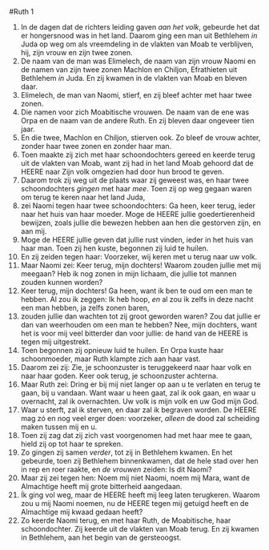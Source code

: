 #Ruth 1
1. In de dagen dat de richters leiding gaven *aan het volk*, gebeurde het dat er hongersnood was in het land. Daarom ging een man uit Bethlehem *in* Juda op weg om als vreemdeling in de vlakten van Moab te verblijven, hij, zijn vrouw en zijn twee zonen.
2. De naam van de man was Elimelech, de naam van zijn vrouw Naomi en de namen van zijn twee zonen Machlon en Chiljon, Efrathieten uit Bethlehem *in* Juda. En zij kwamen in de vlakten van Moab en bleven daar.
3. Elimelech, de man van Naomi, stierf, en zij bleef achter met haar twee zonen.
4. Die namen voor zich Moabitische vrouwen. De naam van de ene was Orpa en de naam van de andere Ruth. En zij bleven daar ongeveer tien jaar.
5. En die twee, Machlon en Chiljon, stierven ook. Zo bleef de vrouw achter, zonder haar twee zonen en zonder haar man.
6. Toen maakte zij zich met haar schoondochters gereed en keerde terug uit de vlakten van Moab, want zij had in het land Moab gehoord dat de HEERE naar Zijn volk omgezien had door hun brood te geven.
7. Daarom trok zij weg uit de plaats waar zij geweest was, en haar twee schoondochters *gingen* met haar *mee*. Toen zij op weg gegaan waren om terug te keren naar het land Juda,
8. zei Naomi tegen haar twee schoondochters: Ga heen, keer terug, ieder naar het huis van haar moeder. Moge de HEERE jullie goedertierenheid bewijzen, zoals jullie die bewezen hebben aan hen die gestorven zijn, en aan mij.
9. Moge de HEERE jullie geven dat jullie rust vinden, ieder in het huis van haar man. Toen zij hen kuste, begonnen zij luid te huilen.
10. En zij zeiden tegen haar: Voorzeker, wij keren met u terug naar uw volk.
11. Maar Naomi zei: Keer terug, mijn dochters! Waarom zouden jullie met mij meegaan? Heb ik nog zonen in mijn lichaam, die jullie tot mannen zouden kunnen worden?
12. Keer terug, mijn dochters! Ga heen, want ik ben te oud om een man te hebben. Al zou ik zeggen: Ik heb hoop, *en* al zou ik zelfs in deze nacht een man hebben, ja zelfs zonen baren,
13. zouden jullie dan wachten tot zij groot geworden waren? Zou dat jullie er dan van weerhouden om een man te hebben? Nee, mijn dochters, want het is voor mij veel bitterder dan voor jullie: de hand van de HEERE is tegen mij uitgestrekt.
14. Toen begonnen zij opnieuw luid te huilen. En Orpa kuste haar schoonmoeder, maar Ruth klampte zich aan haar vast.
15. Daarom zei zij: Zie, je schoonzuster is teruggekeerd naar haar volk en naar haar goden. Keer ook terug, je schoonzuster achterna.
16. Maar Ruth zei: Dring er bij mij niet langer op aan u te verlaten en terug te gaan, bij u vandaan. Want waar u heen gaat, zal ik ook gaan, en waar u overnacht, zal ik overnachten. Uw volk is mijn volk en uw God mijn God.
17. Waar u sterft, zal ik sterven, en daar zal ik begraven worden. De HEERE mag zó en nog veel erger doen: voorzeker, *alleen* de dood zal scheiding maken tussen mij en u.
18. Toen zij zag dat zij zich vast voorgenomen had met haar mee te gaan, hield zij op tot haar te spreken.
19. Zo gingen zij samen *verder*, tot zij in Bethlehem kwamen. En het gebeurde, toen zij Bethlehem binnenkwamen, dat de hele stad over hen in rep en roer raakte, en *de vrouwen* zeiden: Is dit Naomi?
20. Maar zij zei tegen hen: Noem mij niet Naomi, noem mij Mara, want de Almachtige heeft mij grote bitterheid aangedaan.
21. Ík ging vol weg, maar de HEERE heeft mij leeg laten terugkeren. Waarom zou u mij Naomi noemen, nu de HEERE tegen mij getuigd heeft en de Almachtige mij kwaad gedaan heeft?
22. Zo keerde Naomi terug, en met haar Ruth, de Moabitische, haar schoondochter. Zij keerde uit de vlakten van Moab terug. En zij kwamen in Bethlehem, aan het begin van de gersteoogst.
